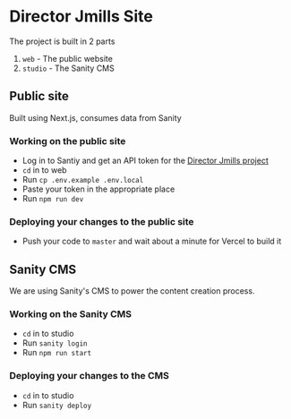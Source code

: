 # Director Jmills Site

The project is built in 2 parts

1. `web` - The public website
1. `studio` - The Sanity CMS

## Public site

Built using Next.js, consumes data from Sanity

### Working on the public site

- Log in to Santiy and get an API token for the [Director Jmills project](https://directorjmills.sanity.studio/)
- `cd` in to web
- Run `cp .env.example .env.local`
- Paste your token in the appropriate place
- Run `npm run dev`

### Deploying your changes to the public site

- Push your code to `master` and wait about a minute for Vercel to build it

## Sanity CMS

We are using Sanity's CMS to power the content creation process.

### Working on the Sanity CMS

- `cd` in to studio
- Run `sanity login`
- Run `npm run start`

### Deploying your changes to the CMS

- `cd` in to studio
- Run `sanity deploy`
